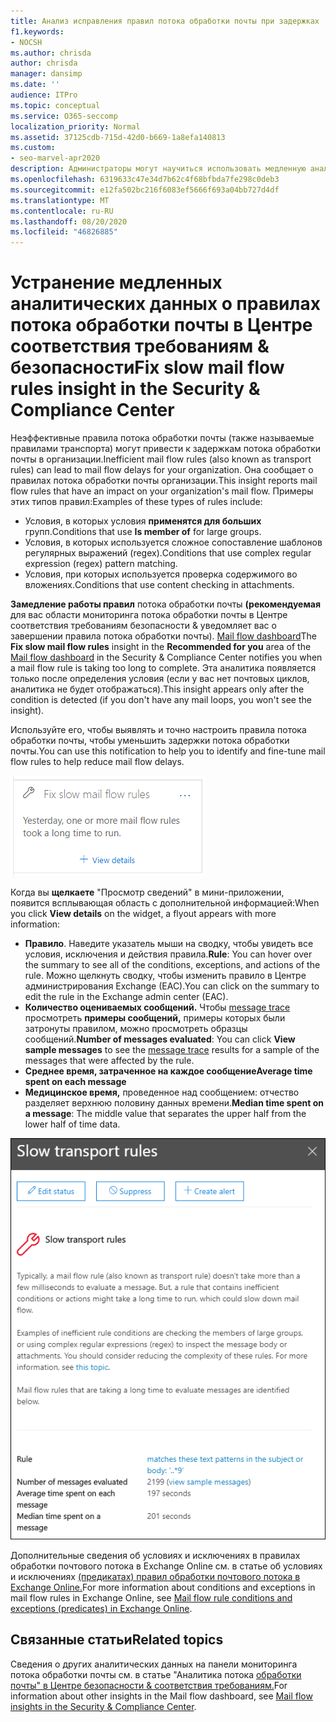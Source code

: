 ```yaml
---
title: Анализ исправления правил потока обработки почты при задержках
f1.keywords:
- NOCSH
ms.author: chrisda
author: chrisda
manager: dansimp
ms.date: ''
audience: ITPro
ms.topic: conceptual
ms.service: O365-seccomp
localization_priority: Normal
ms.assetid: 37125cdb-715d-42d0-b669-1a8efa140813
ms.custom:
- seo-marvel-apr2020
description: Администраторы могут научиться использовать медленную аналитику правил потока обработки почты в Центре безопасности &, чтобы определять и исправлять неэффективные или неработающие правила потока обработки почты (также называемые правилами транспорта) в организации.
ms.openlocfilehash: 6319633c47e34d7b62c4f68bfbda7fe298c0deb3
ms.sourcegitcommit: e12fa502bc216f6083ef5666f693a04bb727d4df
ms.translationtype: MT
ms.contentlocale: ru-RU
ms.lasthandoff: 08/20/2020
ms.locfileid: "46826885"
---
```

# <a name="fix-slow-mail-flow-rules-insight-in-the-security--compliance-center"></a><span data-ttu-id="50152-103">Устранение медленных аналитических данных о правилах потока обработки почты в Центре соответствия требованиям & безопасности</span><span class="sxs-lookup"><span data-stu-id="50152-103">Fix slow mail flow rules insight in the Security & Compliance Center</span></span>

<span data-ttu-id="50152-104">Неэффективные правила потока обработки почты (также называемые правилами транспорта) могут привести к задержкам потока обработки почты в организации.</span><span class="sxs-lookup"><span data-stu-id="50152-104">Inefficient mail flow rules (also known as transport rules) can lead to mail flow delays for your organization.</span></span> <span data-ttu-id="50152-105">Она сообщает о правилах потока обработки почты организации.</span><span class="sxs-lookup"><span data-stu-id="50152-105">This insight reports mail flow rules that have an impact on your organization's mail flow.</span></span> <span data-ttu-id="50152-106">Примеры этих типов правил:</span><span class="sxs-lookup"><span data-stu-id="50152-106">Examples of these types of rules include:</span></span>

- <span data-ttu-id="50152-107">Условия, в которых условия **применятся для больших** групп.</span><span class="sxs-lookup"><span data-stu-id="50152-107">Conditions that use **Is member of** for large groups.</span></span>
- <span data-ttu-id="50152-108">Условия, в которых используется сложное сопоставление шаблонов регулярных выражений (regex).</span><span class="sxs-lookup"><span data-stu-id="50152-108">Conditions that use complex regular expression (regex) pattern matching.</span></span>
- <span data-ttu-id="50152-109">Условия, при которых используется проверка содержимого во вложениях.</span><span class="sxs-lookup"><span data-stu-id="50152-109">Conditions that use content checking in attachments.</span></span>

<span data-ttu-id="50152-110">**Замедление работы правил** потока обработки почты **(рекомендуемая** для вас области мониторинга потока обработки почты в Центре соответствия требованиям безопасности & уведомляет вас о завершении правила потока обработки почты). [Mail flow dashboard](mail-flow-insights-v2.md)</span><span class="sxs-lookup"><span data-stu-id="50152-110">The **Fix slow mail flow rules** insight in the **Recommended for you** area of the [Mail flow dashboard](mail-flow-insights-v2.md) in the Security & Compliance Center notifies you when a mail flow rule is taking too long to complete.</span></span> <span data-ttu-id="50152-111">Эта аналитика появляется только после определения условия (если у вас нет почтовых циклов, аналитика не будет отображаться).</span><span class="sxs-lookup"><span data-stu-id="50152-111">This insight appears only after the condition is detected (if you don't have any mail loops, you won't see the insight).</span></span>

<span data-ttu-id="50152-112">Используйте его, чтобы выявлять и точно настроить правила потока обработки почты, чтобы уменьшить задержки потока обработки почты.</span><span class="sxs-lookup"><span data-stu-id="50152-112">You can use this notification to help you to identify and fine-tune mail flow rules to help reduce mail flow delays.</span></span>

![Устранение медленных результатов правил потока обработки почты в рекомендуемой области панели мониторинга потока обработки почты](../../media/mfi-fix-slow-mail-flow-rules.png)

<span data-ttu-id="50152-114">Когда вы **щелкаете** "Просмотр сведений" в мини-приложении, появится всплывающая область с дополнительной информацией:</span><span class="sxs-lookup"><span data-stu-id="50152-114">When you click **View details** on the widget, a flyout appears with more information:</span></span>

- <span data-ttu-id="50152-115">**Правило**. Наведите указатель мыши на сводку, чтобы увидеть все условия, исключения и действия правила.</span><span class="sxs-lookup"><span data-stu-id="50152-115">**Rule**: You can hover over the summary to see all of the conditions, exceptions, and actions of the rule.</span></span> <span data-ttu-id="50152-116">Можно щелкнуть сводку, чтобы изменить правило в Центре администрирования Exchange (EAC).</span><span class="sxs-lookup"><span data-stu-id="50152-116">You can click on the summary to edit the rule in the Exchange admin center (EAC).</span></span>
- <span data-ttu-id="50152-117">**Количество оцениваемых сообщений.** Чтобы [message trace](message-trace-scc.md) просмотреть **примеры сообщений,** примеры которых были затронуты правилом, можно просмотреть образцы сообщений.</span><span class="sxs-lookup"><span data-stu-id="50152-117">**Number of messages evaluated**: You can click **View sample messages** to see the [message trace](message-trace-scc.md) results for a sample of the messages that were affected by the rule.</span></span>
- <span data-ttu-id="50152-118">**Среднее время, затраченное на каждое сообщение**</span><span class="sxs-lookup"><span data-stu-id="50152-118">**Average time spent on each message**</span></span>
- <span data-ttu-id="50152-119">**Медицинское время,** проведенное над сообщением: отчество разделяет верхнюю половину данных времени.</span><span class="sxs-lookup"><span data-stu-id="50152-119">**Median time spent on a message**: The middle value that separates the upper half from the lower half of time data.</span></span>

![Всплывающий элемент "Подробности", который отображается после нажатия кнопки "Просмотр сведений" в разделе "Замедление исправлений правил потока обработки почты"](../../media/mfi-fix-slow-mail-flow-rules-details.png)

<span data-ttu-id="50152-121">Дополнительные сведения об условиях и исключениях в правилах обработки почтового потока в Exchange Online см. в статье об условиях и исключениях [(предикатах) правил обработки почтового потока в Exchange Online.](https://docs.microsoft.com/Exchange/security-and-compliance/mail-flow-rules/conditions-and-exceptions)</span><span class="sxs-lookup"><span data-stu-id="50152-121">For more information about conditions and exceptions in mail flow rules in Exchange Online, see [Mail flow rule conditions and exceptions (predicates) in Exchange Online](https://docs.microsoft.com/Exchange/security-and-compliance/mail-flow-rules/conditions-and-exceptions).</span></span>

## <a name="related-topics"></a><span data-ttu-id="50152-122">Связанные статьи</span><span class="sxs-lookup"><span data-stu-id="50152-122">Related topics</span></span>

<span data-ttu-id="50152-123">Сведения о других аналитических данных на панели мониторинга потока обработки почты см. в статье "Аналитика потока [обработки почты" в Центре безопасности & соответствия требованиям.](mail-flow-insights-v2.md)</span><span class="sxs-lookup"><span data-stu-id="50152-123">For information about other insights in the Mail flow dashboard, see [Mail flow insights in the Security & Compliance Center](mail-flow-insights-v2.md).</span></span>
